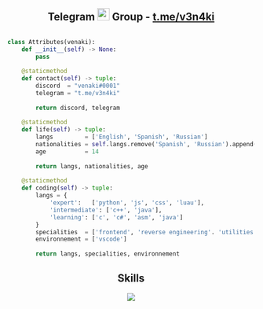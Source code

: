 <!-- smd lol -->
<h2 align="center">Telegram <img src="https://s8.gifyu.com/images/979447220829032478.gif" height="25px"> Group -  <a href="https://t.me/v3n4ki">t.me/v3n4ki</a></h2>
<p href="https://discord.gg/onlp" align="center">
    <img alt="" src=https://lanyard.cnrad.dev/api/774816976756539422/>
</p>

```python
class Attributes(venaki):
	def __init__(self) -> None:
	    pass
	
	@staticmethod
	def contact(self) -> tuple:
	    discord  = "venaki#0001"
	    telegram = "t.me/v3n4ki"
	    
	    return discord, telegram
	
	@staticmethod
	def life(self) -> tuple:
		langs         = ['English', 'Spanish', 'Russian']
		nationalities = self.langs.remove('Spanish', 'Russian').append('Korean')
		age           = 14
		
		return langs, nationalities, age
	
	@staticmethod
	def coding(self) -> tuple:
		langs = {
			'expert':   ['python', 'js', 'css', 'luau'],
			'intermediate': ['c++', 'java'],
			'learning': ['c', 'c#', 'asm', 'java']
		}
		specialities  = ['frontend', 'reverse engineering'. 'utilities']
		environnement = ['vscode']
		
		return langs, specialities, environnement

```
<h2 align="center">Skills </h2>

<p align="center">
  <a href="https://skillicons.dev">
    <img src="https://skillicons.dev/icons?i=python,golang,vscode,androidstudio,c,cs,cpp,js,css,html" />
  </a>
</p>

<p href="https://discord.gg/onlp" align="center">
    <img alt="" src=https://github-readme-stats.vercel.app/api?username=sawyerwtf&show_icons=true&theme=tokyonight>
</p>

